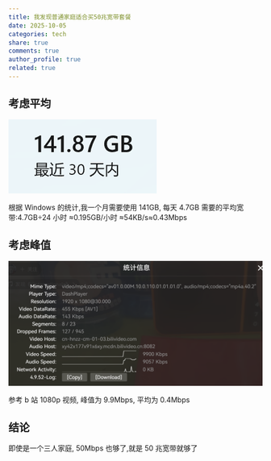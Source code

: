 ```yaml
---
title: 我发现普通家庭适合买50兆宽带套餐
date: 2025-10-05
categories: tech
share: true
comments: true
author_profile: true
related: true
---
```


## 考虑平均

![average](/assets/images/average.png)

根据 Windows 的统计,我一个月需要使用 141GB, 每天 4.7GB
需要的平均宽带:4.7GB÷24 小时 ≈0.195GB/小时 ≈54KB/s≈0.43Mbps

## 考虑峰值

![peak](/assets/images/peak.png)

参考 b 站 1080p 视频, 峰值为 9.9Mbps, 平均为 0.4Mbps

## 结论

即使是一个三人家庭, 50Mbps 也够了,就是 50 兆宽带就够了
